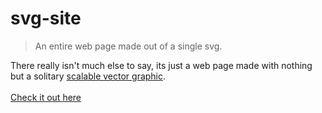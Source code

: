 # svg-site
> An entire web page made out of a single svg.

There really isn't much else to say, its just a web page made with nothing but a solitary [scalable vector graphic](https://en.wikipedia.org/wiki/Scalable_Vector_Graphics).
<br>
<br>
[Check it out here](http://svg-site.raadwan.com/)
